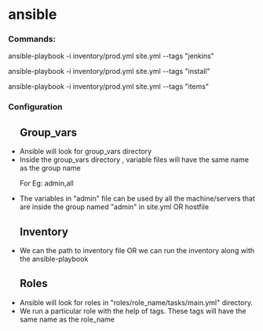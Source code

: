 # ansible


<h3> Commands: </h3>

<p>ansible-playbook -i inventory/prod.yml site.yml --tags "jenkins" </p>
<p>ansible-playbook -i inventory/prod.yml site.yml --tags "install"  </p>
<p> ansible-playbook -i inventory/prod.yml site.yml --tags "items"  </p>


<h3> Configuration </h3>
<ul>
  <h2> Group_vars </h2>
  <li> Ansible will look for group_vars directory </li>
  <li> Inside the group_vars directory ,  variable files will have the same name as the group name 
    <p> For Eg: admin,all </p>
  </li>
  
  <li> The variables in "admin" file can be used by all the machine/servers that are inside the group named "admin" in site.yml OR hostfile </li>
  
  <h2> Inventory </h2>
  <li> We can the path to inventory file OR we can run the inventory along with the ansible-playbook </li>
  
  <h2> Roles </h2>
  <li> Ansible will look for roles in "roles/role_name/tasks/main.yml" directory. </li>
  <li> We run a particular role with the help of tags. These tags will have the same name as the role_name </li>
</ul>

